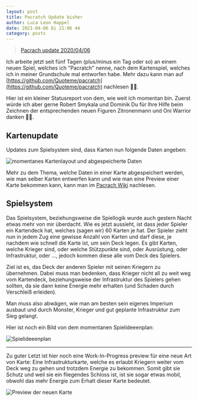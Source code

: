 ```yaml
---
layout: post
title: Pacratch Update bisher
author: Luca Leon Happel
date: 2021-04-06 Di 21:06 44
category: posts
---
```


<blockquote class="imgur-embed-pub" lang="en" data-id="a/a9oSq6x"  ><a href="//imgur.com/a/a9oSq6x">Pacrach update 2020/04/06</a></blockquote><script async src="//s.imgur.com/min/embed.js" charset="utf-8"></script>

Ich arbeite jetzt seit fünf Tagen (plus/minus ein Tag oder so) an einem
neuen Spiel, welches ich "Pacratch" nenne, nach dem Kartenspiel,
welches ich in meiner Grundschule mal entworfen habe. Mehr dazu kann
man auf [https://github.com/Quoteme/pacratch](https://github.com/Quoteme/pacratch)
nachlesen 👍🏻.

Hier ist ein kleiner Statusreport von dem, wie weit ich momentan bin.
Zuerst würde ich aber gerne Robert Smykala und Dominik Du für Ihre
Hilfe beim Zeichnen der entsprechenden neuen Figuren Zitronenmann
und Oni Warrior danken 🙏🏻.

## Kartenupdate

Updates zum Spielsystem sind, dass Karten nun folgende Daten angeben:

![momentanes Kartenlayout und abgespeicherte Daten](https://i.imgur.com/eNGu2rf.png)

Mehr zu dem Thema, welche Daten in einer Karte abgespeichert werden,
wie man selber Karten entwerfen kann und wie man eine Preview einer
Karte bekommen kann, kann man im [Pacrach Wiki](https://github.com/Quoteme/pacratch/wiki/How-to-create-a-new-Pacratch)
nachlesen.

## Spielsystem

Das Spielsystem, beziehungsweise die Spiellogik wurde auch gestern
Nacht etwas mehr von mir überdacht. Wie es jetzt aussieht, ist dass
jeder Spieler ein Kartendeck hat, welches (sagen wir) 60 Karten je hat.
Der Spieler zieht nun in jedem Zug eine gewisse Anzahl von Karten und
darf diese, je nachdem wie schnell die Karte ist, um sein Deck legen.
Es gibt Karten, welche Krieger sind, oder welche Stützpunkte sind, oder
Ausrüstung, oder Infrastruktur, oder ..., jedoch kommen diese alle
vom Deck des Spielers.

Ziel ist es, das Deck der anderen Spieler mit seinen Kriegern zu
übernehmen. Dabei muss man bedenken, dass Krieger nicht all zu weit weg
vom Kartendeck, beziehungsweise der Infrastruktur des Spielers gehen
sollten, da sie dann keine Energie mehr erhalten (und Schaden durch
Verschleiß erleiden).

Man muss also abwägen, wie man am besten sein eigenes Imperium ausbaut
und durch Monster, Krieger und gut geplante Infrastruktur zum Sieg
gelangt.

Hier ist noch ein Bild von dem momentanen Spielideeenplan:

![Spielideeenplan](https://i.imgur.com/91asZx9.png)

---

Zu guter Letzt ist hier noch eine Work-In-Progress preview für eine
neue Art von Karte: Eine Infrastrukturkarte, welche es erlaubt Kriegern
weiter vom Deck weg zu gehen und trotzdem Energie zu bekommen.
Somit gibt sie Schutz und weil sie ein fliegendes Schloss ist, ist sie
sogar etwas mobil, obwohl das mehr Energie zum Erhalt dieser Karte
bedeutet.

![Preview der neuen Karte](https://i.imgur.com/1Kew2c0.png)
